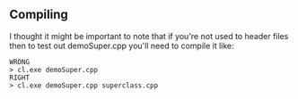 ## Compiling
I thought it might be important to note that if you're not used to header
files then to test out demoSuper.cpp you'll need to compile it like:
```
WRONG
> cl.exe demoSuper.cpp
RIGHT
> cl.exe demoSuper.cpp superclass.cpp
```

